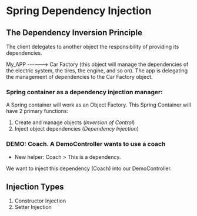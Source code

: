 # Spring Dependency Injection

## The Dependency Inversion Principle

The client delegates to another object the responsibility of providing its
dependencies. 

My_APP ------> Car Factory (this object will manage the dependencies of the
electric system, the tires, the engine, and so on). The app is delegating the
management of dependencies to the Car Factory object.

### Spring container as a dependency injection manager:

A Spring container will work as an Object Factory. This Spring Container will
have 2 primary functions:

1. Create and manage objects (_Inversion of Control_)
2. Inject object dependencies (_Dependency Injection_)

### DEMO: Coach. A DemoController wants to use a coach

- New helper: Coach > This is a dependency.

We want to inject this dependency (Coach) into our DemoController.

## Injection Types

1. Constructor Injection
2. Setter Injection